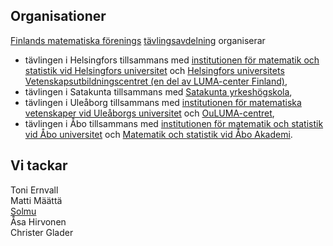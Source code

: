 ---
---

## Organisationer

[Finlands matematiska f&ouml;renings](http://matemaattinenyhdistys.fi) [t&auml;vlingsavdelning](https://matematiikkakilpailut.fi) organiserar

* t&auml;vlingen i Helsingfors tillsammans med [institutionen f&ouml;r matematik och statistik vid Helsingfors universitet](http://www.mathstat.helsinki.fi/svenska/index.html) och [Helsingfors universitets Vetenskapsutbildningscentret (en del av LUMA-center Finland)](https://www.helsinki.fi/sv/vetenskapsfostran),
* t&auml;vlingen i Satakunta tillsammans med [Satakunta yrkesh&ouml;gskola](http://www.samk.fi),
* t&auml;vlingen i Ule&aring;borg tillsammans med [institutionen f&ouml;r matematiska vetenskaper vid Ule&aring;borgs universitet](http://www.oulu.fi/matematiikka) och [OuLUMA-centret](http://ouluma.fi),
* t&auml;vlingen i &Aring;bo tillsammans med [institutionen f&ouml;r matematik och statistik vid &Aring;bo universitet](http://www.utu.fi/fi/yksikot/sci/yksikot/mattil/Sivut/home.aspx) och [Matematik och statistik vid &Aring;bo Akademi](http://www.abo.fi/fakultet/mnfmatematikochstatistik).

## Vi tackar

Toni Ernvall<br>
Matti M&auml;&auml;tt&auml;<br>
[Solmu](https://matematiikkalehtisolmu.fi)<br>
&Aring;sa Hirvonen<br>
Christer Glader

